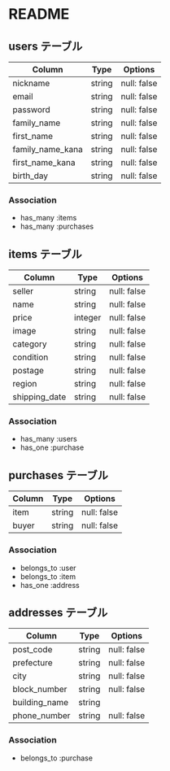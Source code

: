 # README


## users テーブル

| Column           | Type         | Options                 |
|------------------|--------------|-------------------------|
| nickname         | string       | null: false             |
| email            | string       | null: false             |
| password         | string       | null: false             |
| family_name      | string       | null: false             |
| first_name       | string       | null: false             |
| family_name_kana | string       | null: false             |
| first_name_kana  | string       | null: false             |
| birth_day        | string       | null: false             |

### Association

* has_many :items
* has_many :purchases


## items テーブル

| Column           | Type         | Options                 |
|------------------|--------------|-------------------------|
| seller           | string       | null: false             |
| name             | string       | null: false             |
| price            | integer      | null: false             |
| image            | string       | null: false             |
| category         | string       | null: false             |
| condition        | string       | null: false             |
| postage          | string       | null: false             |
| region           | string       | null: false             |
| shipping_date    | string       | null: false             |

### Association

- has_many :users
- has_one  :purchase


## purchases テーブル

| Column           | Type         | Options                 |
|------------------|--------------|-------------------------|
| item             | string       | null: false             |
| buyer            | string       | null: false             |

### Association

- belongs_to :user
- belongs_to :item
- has_one    :address


## addresses テーブル

| Column           | Type         | Options                 |
|------------------|--------------|-------------------------|
| post_code        | string       | null: false             |
| prefecture       | string       | null: false             |
| city             | string       | null: false             |
| block_number     | string       | null: false             |
| building_name    | string       |                         |
| phone_number     | string       | null: false             |

### Association

- belongs_to :purchase




